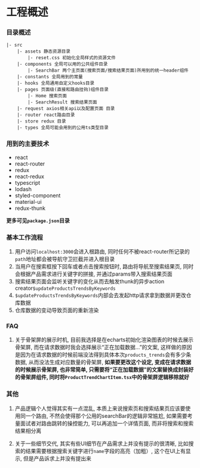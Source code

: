 # 工程概述

### 目录概述

```
|- src
    |- assets 静态资源目录
        |- reset.css 初始化全局样式的资源文件
    |- components 全局可以用的公共组件目录
        |- SearchBar 两个主页面(搜索页面/搜索结果页面)所用到的统一header组件
    |- constants 全局用到的常量
    |- hooks 全局通用自定义hooks目录
    |- pages 页面级(直接和路由挂钩)组件目录
        |- Home 搜索页面
        |- SearchResult 搜索结果页面
    |- request axios相关api以及配置页面 目录
    |- router react路由目录
    |- store redux 目录
    |- types 全局可能会用到的公用ts类型目录
```

### 用到的主要技术

- react
- react-router
- redux
- react-redux
- typescript
- lodash
- styled-component
- material-ui
- redux-thunk

**更多可见```package.json```目录**

### 基本工作流程

1. 用户访问```localhost:3000```会进入根路由, 同时任何不被react-router所记录的```path```地址都会被导航守卫拦截并进入根目录
2. 当用户在搜索框按下回车或者点击搜索按钮时, 路由将导航至搜索结果页, 同时会根据产品需求进行关键字的拼接, 并通过params带入搜索结果页面
3. 搜索结果页面会监听关键字的变化从而去触发thunk的异步action creator```$updateProductsTrendsByKeywords```
4. ```$updateProductsTrendsByKeywords```内部会去发起http请求拿到数据并更改仓库数据
5. 仓库数据的变动导致页面的重新渲染

### FAQ

1. 关于骨架屏的展示时机, 目前我选择是在echarts初始化渲染图表的时候去展示骨架屏, 而在请求数据时我会选择展示“正在加载数据...”的文案, 这样做的原因是因为在请求数据的时候前端没法得到具体本次```products_trends```会有多少条数据, 从而没法生成对应数量的骨架屏, **如果要更改这个设定, 变成在请求数据的时候展示骨架屏, 也非常简单, 只需要将“正在加载数据”的文案替换成封装好的骨架屏组件, 同时将```ProductTrendChartItem.tsx```中的骨架屏逻辑移除就好**

### 其他

1. 产品逻辑个人觉得其实有一点混乱, 本质上来说搜索页和搜索结果页应该要使用同一个路由, 不然会使得那个公用的searchBar的逻辑非常尴尬, 如果需要考量面试者对路由跳转的操控能力, 可以再追加一个详情页面, 而非将搜索和搜索结果相分离

2. 关于一些细节交代, 其实有些UI细节在产品需求上并没有提示的很清晰, 比如搜索的结果需要根据搜索关键字进行```name```字段的高亮（加粗）, 这个在UI上有显示, 但是产品诉求上并没有提出来


